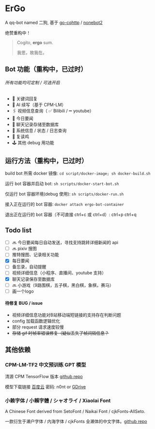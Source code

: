 # ErGo

A qq-bot named 二狗, 基于 [go-cqhttp](https://github.com/Mrs4s/go-cqhttp) / [nonebot2](https://github.com/nonebot/nonebot2)

绝赞重构中！

> Cogito, **ergo** sum.
>
> 我思，故我在。

## Bot 功能（重构中，已过时）

###### 所有功能均可定制 / 可选开启

- 💬 关键词回复
- 🧠 AI 续写（基于 CPM-LM）
- 🖇 视频信息查询（ ✅ Bilibili / ➖ youtube）
- 📰 今日要闻
- 📃 聊天记录存储至数据库
- 💾 系统信息 / 状态 / 日志查询
- 🐔 复读鸡
- 🕹️ 其他 debug 用功能

## 运行方法（重构中，已过时）

build bot 所需 docker 镜像: `cd script/docker-image; sh docker-build.sh`

运行 bot 容器并启动 bot: `sh scripts/docker-start-bot.sh`

仅运行 bot 容器环境(debug 使用): `sh scripts/docker-run.sh`

接入正在运行的 bot 容器: `docker attach ergo-bot-container`

退出正在运行的 bot 容器（不可直接 ctrl+c 或 ctrl+d）: ctrl+p ctrl+q

## Todo list

- [ ] 🔜 今日要闻每日自动发送，寻找支持跳转详细新闻的 api
- [ ] 🔜 pixiv 搜图
- [ ] 推特搜图、记录相关功能
- [x] 每日要闻
- [ ] 备忘录，自动提醒
- [ ] 视频详细信息（小程序、直播间、youtube 支持）
- [x] 聊天记录保存至数据库
- [ ] 🔜 小游戏（9路围棋，五子棋，黑白棋，象棋，赛马）
- [ ] 画一个logo

#### 待修复 BUG / issue

- 视频详细信息功能对B站移动端短链接的支持存在判断问题
- config 加载函数逻辑优化
- 部分 request 请求速度较慢
- ~~存储 gif 时帧率错误修复（疑似丢失了帧间隔信息？~~

## 其他依赖

### CPM-LM-TF2 中文预训练 GPT 模型

清源 CPM TensorFlow 版本 [github repo](https://github.com/qhduan/CPM-LM-TF2)

模型下载链接 [百度云](https://pan.baidu.com/s/1tjbWty2hkbmtCrvV9Qh_SQ) 密码: n0nt or [GDrive](https://drive.google.com/drive/folders/1b2sF5sBuR_9zsT8UUijdsAcmFaMZJlpX?usp=sharing)

### 小赖字体 / 小賴字體 / シャオライ / Xiaolai Font

A Chinese Font derived from SetoFont / Naikai Font / cjkFonts-AllSeto. 

一款衍生于濑户字体 / 内海字体 / cjkFonts 全濑体的中文字体。[github repo](https://github.com/lxgw/kose-font)